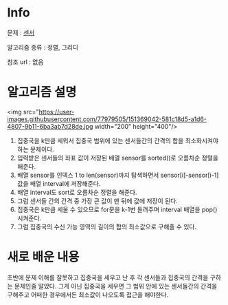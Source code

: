 # Info

문제 : [센서](https://www.acmicpc.net/problem/2212)

알고리즘 종류 : 정렬, 그리디

참조 url : 없음

# 알고리즘 설명
<img src="https://user-images.githubusercontent.com/77979505/151369042-581c18d5-a1d6-4807-9b11-6ba3ab7d28de.jpg  width="200" height="400"/>

1. 집중국을 k만큼 세워서 집중국 범위에 있는 센서들간의 간격의 합을 최소화시켜야 하는 문제이다. </br>
2. 입력받은 센서들의 좌표 값이 저장된 배열 sensor를 sorted()로 오름차순 정렬을 해준다. </br>
3. 배열 sensor를 인덱스 1 to len(sensor)까지 탐색하면서 sensor[i]-sensor[i-1] 값을 배열 interval에 저장해준다.</br>
4. 배열 interval도 sort로 오름차순 정렬을 해준다.</br>
5. 그럼 센서들 간의 간격 중 가장 큰 값이 맨 뒤에 값에 저장이 된다.</br>
6. 집중국은 k만큼 세울 수 있으므로 for문을 k-1번 돌려주며 interval 배열을 pop() 시켜준다.</br>
7. 그럼 집중국의 수신 가능 영역의 길이의 합의 최소값으로 구해줄 수 있다.

# 새로 배운 내용
초반에 문제 이해를 잘못하고 집중국을 세우고 난 후 각 센서들과 집중국의 간격을 구하는 문제인줄 알았다. 
그게 아닌 집중국을 세우면 그 범위 안에 있는 센서들간의 간격을 구해주고 어떠한 경우에서든 최소값이 나오도록 접근을 해야한다. 

